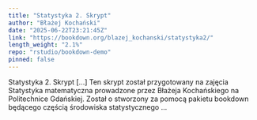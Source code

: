 ```yaml
---
title: "Statystyka 2. Skrypt"
author: "Błażej Kochański"
date: "2025-06-22T23:21:45Z"
link: "https://bookdown.org/blazej_kochanski/statystyka2/"
length_weight: "2.1%"
repo: "rstudio/bookdown-demo"
pinned: false
---
```


Statystyka 2. Skrypt [...] Ten skrypt został przygotowany na zajęcia Statystyka matematyczna prowadzone przez Błażeja Kochańskiego na Politechnice Gdańskiej. Został o stworzony za pomocą pakietu bookdown będącego częścią środowiska statystycznego ...
